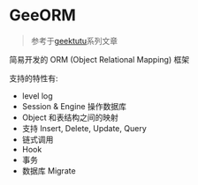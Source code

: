 # GeeORM

> 参考于[geektutu](https://geektutu.com/post/geeorm.html)系列文章

简易开发的 ORM (Object Relational Mapping) 框架  

支持的特性有:

* level log
* Session & Engine 操作数据库
* Object 和表结构之间的映射
* 支持 Insert, Delete, Update, Query
* 链式调用
* Hook
* 事务
* 数据库 Migrate
